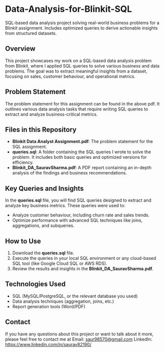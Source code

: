 # Data-Analysis-for-Blinkit-SQL
SQL-based data analysis project solving real-world business problems for a Blinkit assignment. Includes optimized queries to derive actionable insights from structured datasets.
## Overview
This project showcases my work on a SQL-based data analysis problem from Blinkit, where I applied SQL queries to solve various business and data problems. The goal was to extract meaningful insights from a dataset, focusing on sales, customer behaviour, and operational metrics.

## Problem Statement
The problem statement for this assignment can be found in the above pdf. It outlines various data analysis tasks that require writing SQL queries to extract and analyze business-critical metrics.

## Files in this Repository
- **Blinkit Data Analyst Assignment.pdf**: The problem statement for the SQL assignment.
- **queries.sql**: A folder containing the SQL queries I wrote to solve the problem. It includes both basic queries and optimized versions for efficiency.
- **Blinkit_DA_SauravSharma.pdf**: A PDF report containing an in-depth analysis of the findings and business recommendations.


## Key Queries and Insights
In the **queries.sql** file, you will find SQL queries designed to extract and analyze key business metrics. These queries were used to:
- Analyze customer behaviour, including churn rate and sales trends.
- Optimize performance with advanced SQL techniques like joins, aggregations, and subqueries.

## How to Use
1. Download the **queries.sql** file.
2. Execute the queries in your local SQL environment or any cloud-based SQL tool (like Google Cloud SQL or AWS RDS).
3. Review the results and insights in the **Blinkit_DA_SauravSharma.pdf**.

## Technologies Used
- SQL (MySQL/PostgreSQL, or the relevant database you used)
- Data analysis techniques (aggregation, joins, etc.)
- Report generation tools (Word/PDF)

## Contact
If you have any questions about this project or want to talk about it more, please feel free to contact me at 
Email: saur98570@gmail.com
LinkedIn: https://www.linkedin.com/in/saurav82190/
